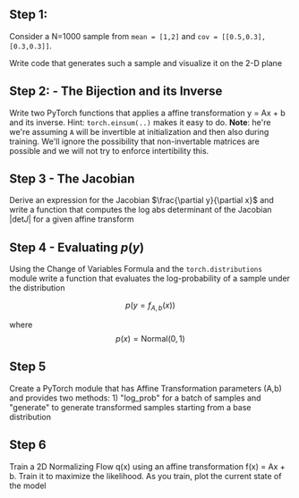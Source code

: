 ## Step 1:

Consider a N=1000 sample from `mean = [1,2]` and `cov = [[0.5,0.3],[0.3,0.3]]`. 

Write code that generates such a sample and visualize it on the 2-D plane

## Step 2: - The Bijection and its Inverse

Write two PyTorch functions that applies a affine transformation y = Ax + b and its inverse. Hint: `torch.einsum(..)` makes it easy to do.
**Note**: he're we're assuming `A` will be invertible at initialization and then also during training. We'll ignore the possibility that non-invertable matrices are possible and we will not try to enforce intertibility this.

## Step 3 - The Jacobian

Derive an expression for the Jacobian $\frac{\partial y}{\partial x}$ and write a function that computes the log abs determinant of the Jacobian $|\mathrm{det} J|$ for a given affine transform

## Step 4 - Evaluating $p(y)$

Using the Change of Variables Formula and the `torch.distributions` module write a function that evaluates the log-probability of a sample under the distribution

$$p(y = f_{A,b}(x)) $$ 

where $$p(x) = \mathrm{Normal}(0,1) $$

## Step 5

Create a PyTorch module that has Affine Transformation parameters (A,b) and provides two methods: 1) "log_prob" for a batch of samples and "generate" to generate transformed samples starting from a base distribution

## Step 6

Train a 2D Normalizing Flow q(x) using an affine transformation f(x) = Ax + b. Train it to maximize the likelihood. As you train, plot the current state of the model